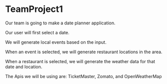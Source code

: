 # TeamProject1

Our team is going to make a date planner application.

Our user will first select a date.

We will generate local events based on the input.

When an event is selected, we will generate restaurant locations in the area.

When a restaurant is selected, we will generate the weather data for that date and location.

The Apis we will be using are: TicketMaster, Zomato, and OpenWeatherMap

